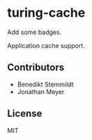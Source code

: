 # turing-cache

Add some badges.

Application cache support.

## Contributors

- Benedikt Stemmildt
- Jonathan Meyer

## License

MIT
